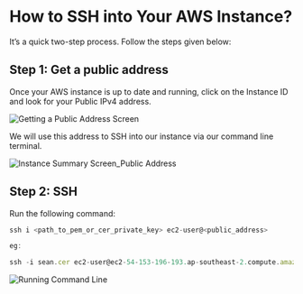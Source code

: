 # How to SSH into Your AWS Instance?

It’s a quick two-step process. Follow the steps given below:

## Step 1: Get a public address

Once your AWS instance is up to date and running, click on the Instance ID and look for your Public IPv4 address.

![Getting a Public Address Screen](/assets/img/public_address_running_ssh.png)

We will use this address to SSH into our instance via our command line terminal.

![Instance Summary Screen_Public Address](/assets/img/instance_summary_pubad_ssh.png)

## Step 2: SSH

Run the following command:

```jsx
ssh i <path_to_pem_or_cer_private_key> ec2-user@<public_address>

eg:

ssh -i sean.cer ec2-user@ec2-54-153-196-193.ap-southeast-2.compute.amazonaws.com
```

![Running Command Line](/assets/img/command_line_ssh.png)